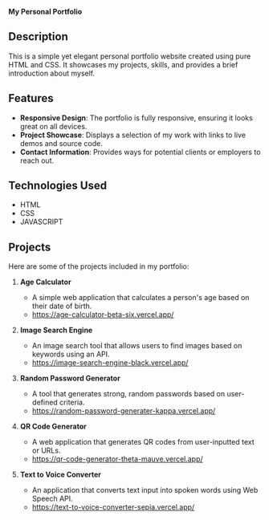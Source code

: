 
**My Personal Portfolio**

## Description
This is a simple yet elegant personal portfolio website created using pure HTML and CSS. It showcases my projects, skills, and provides a brief introduction about myself.

## Features
- **Responsive Design**: The portfolio is fully responsive, ensuring it looks great on all devices.
- **Project Showcase**: Displays a selection of my work with links to live demos and source code.
- **Contact Information**: Provides ways for potential clients or employers to reach out.

## Technologies Used
- HTML
- CSS
- JAVASCRIPT

## Projects
Here are some of the projects included in my portfolio:

1. **Age Calculator**
   - A simple web application that calculates a person's age based on their date of birth.
   - https://age-calculator-beta-six.vercel.app/

2. **Image Search Engine**
   - An image search tool that allows users to find images based on keywords using an API.
   - https://image-search-engine-black.vercel.app/

3. **Random Password Generator**
   - A tool that generates strong, random passwords based on user-defined criteria.
   - https://random-password-generater-kappa.vercel.app/

4. **QR Code Generator**
   - A web application that generates QR codes from user-inputted text or URLs.
   - https://qr-code-generator-theta-mauve.vercel.app/

5. **Text to Voice Converter**
   - An application that converts text input into spoken words using Web Speech API.
   - https://text-to-voice-converter-sepia.vercel.app/

